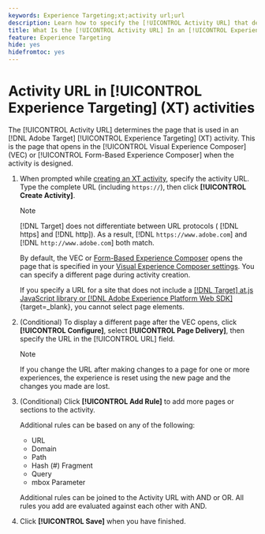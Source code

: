 ```yaml
---
keywords: Experience Targeting;xt;activity url;url
description: Learn how to specify the [!UICONTROL Activity URL] that determines the page that is used in the test and that opens when the [!UICONTROL Experience Targeting] activity is designed using [!DNL Adobe Target].
title: What Is the [!UICONTROL Activity URL] In an [!UICONTROL Experience Targeting] (XT) Activity?
feature: Experience Targeting
hide: yes
hidefromtoc: yes
---
```

# Activity URL in [!UICONTROL Experience Targeting] (XT) activities

The [!UICONTROL Activity URL] determines the page that is used in an [!DNL Adobe Target] [!UICONTROL Experience Targeting] (XT) activity. This is the page that opens in the [!UICONTROL Visual Experience Composer] (VEC) or [!UICONTROL Form-Based Experience Composer] when the activity is designed.

1. When prompted while [creating an XT activity](/help/main/c-activities/t-experience-target/t-xt-create/xt-create.md), specify the activity URL. Type the complete URL (including `https://`), then click **[!UICONTROL Create Activity]**.

   >[!NOTE]
   >
   >[!DNL Target] does not differentiate between URL protocols ( [!DNL https] and [!DNL http]). As a result, [!DNL `https://www.adobe.com`] and [!DNL `http://www.adobe.com`] both match.
   >
   >By default, the VEC or [Form-Based Experience Composer](/help/main/c-experiences/form-experience-composer.md) opens the page that is specified in your [Visual Experience Composer settings](/help/main/administrating-target/visual-experience-composer-set-up.md). You can specify a different page during activity creation.
   >
   >If you specify a URL for a site that does not include a [[!DNL Target] at.js JavaScript library or [!DNL Adobe Experience Platform Web SDK]](https://experienceleague.adobe.com/docs/target-dev/developer/client-side/overview.html){target=_blank}, you cannot select page elements.

1. (Conditional) To display a different page after the VEC opens, click **[!UICONTROL Configure]**, select **[!UICONTROL Page Delivery]**, then specify the URL in the [!UICONTROL URL] field.

   >[!NOTE]
   >
   >If you change the URL after making changes to a page for one or more experiences, the experience is reset using the new page and the changes you made are lost.

1. (Conditional) Click **[!UICONTROL Add Rule]** to add more pages or sections to the activity.

   Additional rules can be based on any of the following:

   * URL 
   * Domain 
   * Path 
   * Hash (#) Fragment 
   * Query 
   * mbox Parameter

   Additional rules can be joined to the Activity URL with AND or OR. All rules you add are evaluated against each other with AND.

1. Click **[!UICONTROL Save]** when you have finished.
